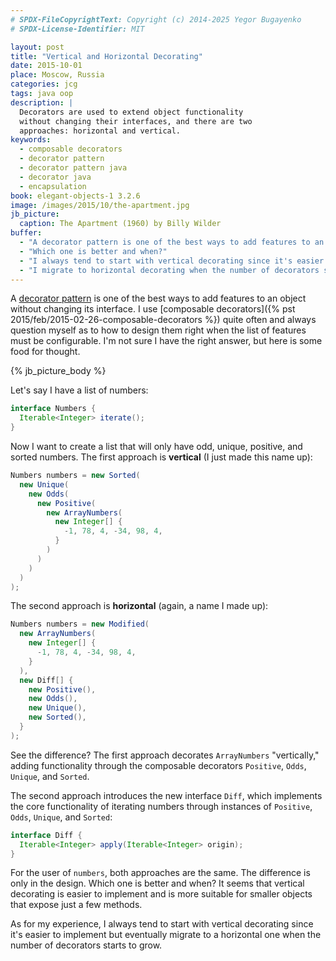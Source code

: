 ```yaml
---
# SPDX-FileCopyrightText: Copyright (c) 2014-2025 Yegor Bugayenko
# SPDX-License-Identifier: MIT

layout: post
title: "Vertical and Horizontal Decorating"
date: 2015-10-01
place: Moscow, Russia
categories: jcg
tags: java oop
description: |
  Decorators are used to extend object functionality
  without changing their interfaces, and there are two
  approaches: horizontal and vertical.
keywords:
  - composable decorators
  - decorator pattern
  - decorator pattern java
  - decorator java
  - encapsulation
book: elegant-objects-1 3.2.6
image: /images/2015/10/the-apartment.jpg
jb_picture:
  caption: The Apartment (1960) by Billy Wilder
buffer:
  - "A decorator pattern is one of the best ways to add features to an object without changing its interface"
  - "Which one is better and when?"
  - "I always tend to start with vertical decorating since it's easier to implement..."
  - "I migrate to horizontal decorating when the number of decorators starts to grow..."
---
```


A [decorator pattern](https://en.wikipedia.org/wiki/Decorator_pattern)
is one of the best ways to add features to an object
without changing its interface. I use
[composable decorators]({% pst 2015/feb/2015-02-26-composable-decorators %})
quite often and always question myself as to how to design them right
when the list of features must be configurable.
I'm not sure I have the right answer, but here is
some food for thought.

<!--more-->

{% jb_picture_body %}

Let's say I have a list of numbers:

```java
interface Numbers {
  Iterable<Integer> iterate();
}
```

Now I want to create a list that will only have odd, unique, positive, and sorted numbers.
The first approach is **vertical** (I just made this name up):

```java
Numbers numbers = new Sorted(
  new Unique(
    new Odds(
      new Positive(
        new ArrayNumbers(
          new Integer[] {
            -1, 78, 4, -34, 98, 4,
          }
        )
      )
    )
  )
);
```

The second approach is **horizontal** (again, a name I made up):

```java
Numbers numbers = new Modified(
  new ArrayNumbers(
    new Integer[] {
      -1, 78, 4, -34, 98, 4,
    }
  ),
  new Diff[] {
    new Positive(),
    new Odds(),
    new Unique(),
    new Sorted(),
  }
);
```

See the difference? The first approach decorates `ArrayNumbers` "vertically,"
adding functionality through the composable decorators `Positive`, `Odds`,
`Unique`, and `Sorted`.

The second approach introduces the new interface `Diff`, which implements
the core functionality of iterating numbers through instances of
`Positive`, `Odds`, `Unique`, and `Sorted`:

```java
interface Diff {
  Iterable<Integer> apply(Iterable<Integer> origin);
}
```

For the user of `numbers`, both approaches are the same. The difference is
only in the design. Which one is better and when? It seems that
vertical decorating is easier to implement and is more suitable for
smaller objects that expose just a few methods.

As for my experience, I always tend to start with vertical decorating since it's
easier to implement but eventually migrate to a horizontal one when the
number of decorators starts to grow.
